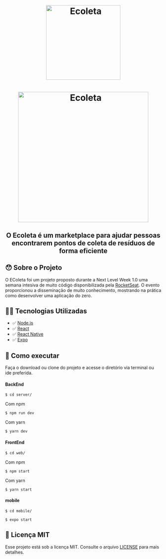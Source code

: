 <h1 align="center">
    <img alt="Ecoleta" title="Ecoleta" src="https://user-images.githubusercontent.com/32484259/85929803-17a86480-b88e-11ea-98c8-026449910882.png" width="240px" />
</h1>

<h1 align="center">
    <img alt="Ecoleta" title="Ecoleta" src="https://user-images.githubusercontent.com/32484259/85929817-41618b80-b88e-11ea-86bc-744522ff227e.png" width="420px" />
</h1>

<h2 align="center">
    O Ecoleta é um marketplace para ajudar pessoas encontrarem pontos de coleta de resíduos de forma eficiente
</h2>


## 😯 Sobre o Projeto

O EColeta foi um projeto proposto durante a Next Level Week 1.0 uma semana intesiva de muito código disponibilizada pela [RocketSeat](https://rocketseat.com.br/).
O evento proporcionou a disseminação de muito conhecimento, mostrando na prática como desenvolver uma aplicação do zero.

## 🔨🔧 Tecnologias Utilizadas

- ✅ [Node.js](https://nodejs.org/en/)
- ✅ [React](https://reactjs.org)
- ✅ [React Native](https://facebook.github.io/react-native/)
- ✅ [Expo](https://expo.io/)

## 🤔 Como executar

Faça o download ou clone do projeto e acesse o diretório via terminal ou ide preferida.

#### BackEnd

`$ cd server/`

Com npm

`$ npm run dev`

Com yarn

`$ yarn dev`


#### FrontEnd

`$ cd web/`

Com npm

`$ npm start`

Com yarn

`$ yarn start`

#### mobile

`$ cd mobile/`

`$ expo start`



## 🧾 Licença MIT

Esse projeto está sob a licença MIT. Consulte o arquivo [LICENSE](LICENSE.md) para mais detalhes.
